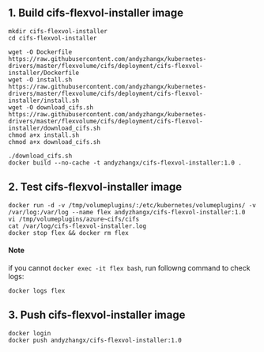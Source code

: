 ## 1. Build cifs-flexvol-installer image

```
mkdir cifs-flexvol-installer
cd cifs-flexvol-installer

wget -O Dockerfile https://raw.githubusercontent.com/andyzhangx/kubernetes-drivers/master/flexvolume/cifs/deployment/cifs-flexvol-installer/Dockerfile
wget -O install.sh https://raw.githubusercontent.com/andyzhangx/kubernetes-drivers/master/flexvolume/cifs/deployment/cifs-flexvol-installer/install.sh
wget -O download_cifs.sh https://raw.githubusercontent.com/andyzhangx/kubernetes-drivers/master/flexvolume/cifs/deployment/cifs-flexvol-installer/download_cifs.sh
chmod a+x install.sh
chmod a+x download_cifs.sh

./download_cifs.sh
docker build --no-cache -t andyzhangx/cifs-flexvol-installer:1.0 .
```
## 2. Test cifs-flexvol-installer image
```
docker run -d -v /tmp/volumeplugins/:/etc/kubernetes/volumeplugins/ -v /var/log:/var/log --name flex andyzhangx/cifs-flexvol-installer:1.0
vi /tmp/volumeplugins/azure~cifs/cifs
cat /var/log/cifs-flexvol-installer.log
docker stop flex && docker rm flex
```

#### Note
if you cannot `docker exec -it flex bash`, run followng command to check logs:
```
docker logs flex
```

## 3. Push cifs-flexvol-installer image
```
docker login
docker push andyzhangx/cifs-flexvol-installer:1.0
```
